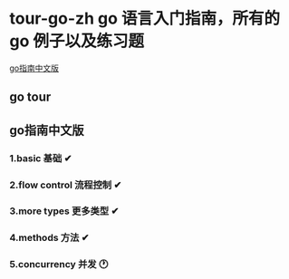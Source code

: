 # tour-go-zh go 语言入门指南，所有的go 例子以及练习题
[go指南中文版](https://tour.go-zh.org)
## go tour 
## go指南中文版
### 1.basic 基础 ✔
### 2.flow control 流程控制 ✔
### 3.more types 更多类型 ✔
### 4.methods 方法 ✔
### 5.concurrency 并发 🕐
